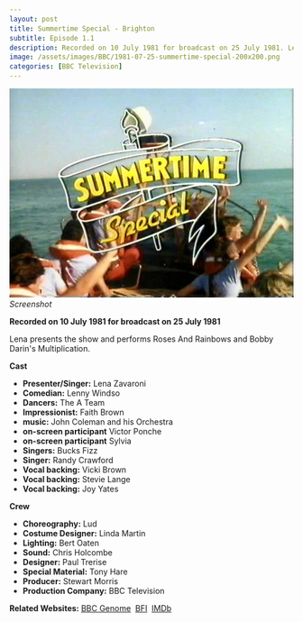 ```yaml
---
layout: post
title: Summertime Special - Brighton
subtitle: Episode 1.1
description: Recorded on 10 July 1981 for broadcast on 25 July 1981. Lena presents the show and performs Roses And Rainbows and Bobby Darin’s Multiplication.
image: /assets/images/BBC/1981-07-25-summertime-special-200x200.png
categories: [BBC Television]
---
```


![Screenshot of Programme ID For Summertime Special](/assets/images/BBC/1981-07-25-summertime-special.jpg)
<cite>Screenshot</cite>

**Recorded on 10 July 1981 for broadcast on 25 July 1981**

Lena presents the show and performs Roses And Rainbows and Bobby Darin's Multiplication.

**Cast**

* **Presenter/Singer:** Lena Zavaroni
* **Comedian:** Lenny Windso
* **Dancers:**	The A Team
* **Impressionist:** Faith Brown
* **music:**	John Coleman and his Orchestra
* **on-screen participant**	Victor Ponche
* **on-screen participant**	Sylvia
* **Singers:** Bucks Fizz
* **Singer:** Randy Crawford
* **Vocal backing:**	Vicki Brown
* **Vocal backing:**	Stevie Lange
* **Vocal backing:**	Joy Yates

**Crew**
* **Choreography:** Lud
* **Costume Designer:** Linda Martin
* **Lighting:** Bert Oaten
* **Sound:** Chris Holcombe
* **Designer:** Paul Trerise
* **Special Material:** Tony Hare
* **Producer:** Stewart Morris
* **Production Company:** BBC Television

**Related Websites:**
<span class="post-categories">[BBC Genome](https://genome.ch.bbc.co.uk/dc8611d8df394edf85cbd23c5059596a)&nbsp;
[BFI](https://www.bfi.org.uk/films-tv-people/4ce2b7749e82e)&nbsp;
[IMDb](https://www.imdb.com/title/tt2618928)</span>
